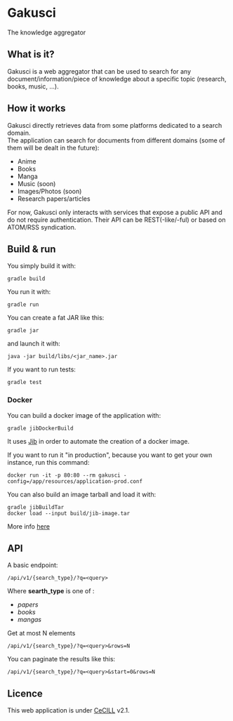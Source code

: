 # Gakusci #

The knowledge aggregator

## What is it? ##

Gakusci is a web aggregator that can be used to search for any document/information/piece of knowledge about a specific topic (research, books, music, ...).  


## How it works ##

Gakusci directly retrieves data from some platforms dedicated to a search domain.  
The application can search for documents from different domains (some of them will be dealt in the future):

- Anime
- Books
- Manga
- Music (soon)
- Images/Photos (soon)
- Research papers/articles

For now, Gakusci only interacts with services that expose a public API and do not require authentication.
Their API can be REST(-like/-ful) or based on ATOM/RSS syndication.

## Build & run ##

You simply build it with:

```
gradle build
```

You run it with:

```
gradle run
```


You can create a fat JAR like this:

```
gradle jar
```

and launch it with:

```
java -jar build/libs/<jar_name>.jar
```

If you want to run tests:

```
gradle test
```

### Docker ###

You can build a docker image of the application with:

```
gradle jibDockerBuild
```

It uses [Jib](https://github.com/GoogleContainerTools/jib) in order to automate the creation of a docker image.

If you want to run it "in production", because you want to get your own instance, run this command:

```
docker run -it -p 80:80 --rm gakusci -config=/app/resources/application-prod.conf
```

You can also build an image tarball and load it with:

```
gradle jibBuildTar
docker load --input build/jib-image.tar
```

More info [here](https://github.com/GoogleContainerTools/jib/blob/master/docs/faq.md#can-i-build-to-a-local-docker-daemon)

## API ##

A basic endpoint:

```
/api/v1/{search_type}/?q=<query>
```
Where **searth_type** is one of :

- *papers*
- *books*
- *mangas*

Get at most N elements

```
/api/v1/{search_type}/?q=<query>&rows=N
```

You can paginate the results like this:

```
/api/v1/{search_type}/?q=<query>&start=0&rows=N
```

## Licence ##

This web application is under [CeCILL](https://cecill.info/licences/Licence_CeCILL_V2.1-en.txt) v2.1.
